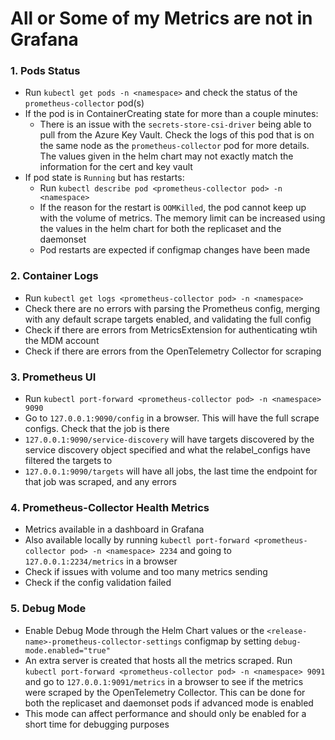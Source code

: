 # All or Some of my Metrics are not in Grafana
### 1. Pods Status
* Run `kubectl get pods -n <namespace>` and check the status of the `prometheus-collector` pod(s)
* If the pod is in ContainerCreating state for more than a couple minutes:
  * There is an issue with the `secrets-store-csi-driver` being able to pull from the Azure Key Vault. Check the logs of this pod that is on the same node as the `prometheus-collector` pod for more details. The values given in the helm chart may not exactly match the information for the cert and key vault
* If pod state is `Running` but has restarts:
  * Run `kubectl describe pod <prometheus-collector pod> -n <namespace>`
  * If the reason for the restart is `OOMKilled`, the pod cannot keep up with the volume of metrics. The memory limit can be increased using the values in the helm chart for both the replicaset and the daemonset
  * Pod restarts are expected if configmap changes have been made
### 2. Container Logs
* Run `kubectl get logs <prometheus-collector pod> -n <namespace>`
* Check there are no errors with parsing the Prometheus config, merging with any default scrape targets enabled, and validating the full config
* Check if there are errors from MetricsExtension for authenticating wtih the MDM account
* Check if there are errors from the OpenTelemetry Collector for scraping
### 3. Prometheus UI
* Run `kubectl port-forward <prometheus-collector pod> -n <namespace> 9090`
* Go to `127.0.0.1:9090/config` in a browser. This will have the full scrape configs. Check that the job is there
* `127.0.0.1:9090/service-discovery` will have targets discovered by the service discovery object specified and what the relabel_configs have filtered the targets to
* `127.0.0.1:9090/targets` will have all jobs, the last time the endpoint for that job was scraped, and any errors
### 4. Prometheus-Collector Health Metrics
* Metrics available in a dashboard in Grafana
* Also available locally by running `kubectl port-forward <prometheus-collector pod> -n <namespace> 2234` and going to `127.0.0.1:2234/metrics` in a browser
* Check if issues with volume and too many metrics sending
* Check if the config validation failed
### 5. Debug Mode
* Enable Debug Mode through the Helm Chart values or the `<release-name>-prometheus-collector-settings` configmap by setting `debug-mode.enabled="true"`
* An extra server is created that hosts all the metrics scraped. Run `kubectl port-forward <prometheus-collector pod> -n <namespace> 9091` and go to `127.0.0.1:9091/metrics` in a browser to see if the metrics were scraped by the OpenTelemetry Collector. This can be done for both the replicaset and daemonset pods if advanced mode is enabled
* This mode can affect performance and should only be enabled for a short time for debugging purposes
